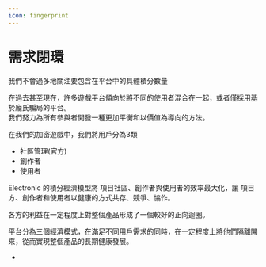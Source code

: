 ```yaml
---
icon: fingerprint
---
```


# 需求閉環

我們不會過多地關注要包含在平台中的具體積分數量

在過去甚至現在，許多遊戲平台傾向於將不同的使用者混合在一起，或者僅採用基於龐氏騙局的平台。\
我們努力為所有參與者開發一種更加平衡和以價值為導向的方法。

在我們的加密遊戲中，我們將用戶分為3類

* 社區管理(官方)
* 創作者
* 使用者

Electronic 的積分經濟模型將 項目社區、創作者與使用者的效率最大化，讓 項目方、創作者和使用者以健康的方式共存、競爭、協作。

各方的利益在一定程度上對整個產品形成了一個較好的正向迴圈。

平台分為三個經濟模式，在滿足不同用戶需求的同時，在一定程度上將他們隔離開來，從而實現整個產品的長期健康發展。

*
